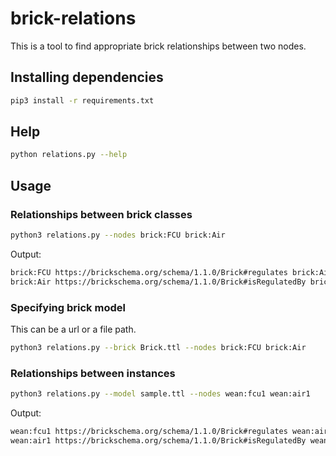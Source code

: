 # brick-relations
This is a tool to find appropriate brick relationships between two nodes.

## Installing dependencies

```bash
pip3 install -r requirements.txt
```

## Help
```bash
python relations.py --help     
```

## Usage

### Relationships between brick classes
```bash
python3 relations.py --nodes brick:FCU brick:Air
```
Output:
```bash
brick:FCU https://brickschema.org/schema/1.1.0/Brick#regulates brick:Air
brick:Air https://brickschema.org/schema/1.1.0/Brick#isRegulatedBy brick:FCU
```
### Specifying brick model
This can be a url or a file path.
```bash
python3 relations.py --brick Brick.ttl --nodes brick:FCU brick:Air
```

### Relationships between instances
```bash
python3 relations.py --model sample.ttl --nodes wean:fcu1 wean:air1
```
Output:
```bash
wean:fcu1 https://brickschema.org/schema/1.1.0/Brick#regulates wean:air1
wean:air1 https://brickschema.org/schema/1.1.0/Brick#isRegulatedBy wean:fcu1
```
